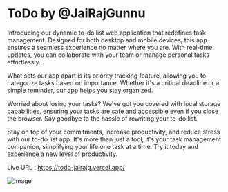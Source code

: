 # ToDo by @JaiRajGunnu

Introducing our dynamic to-do list web application that redefines task management. Designed for both desktop and mobile devices, this app ensures a seamless experience no matter where you are. With real-time updates, you can collaborate with your team or manage personal tasks effortlessly. 

What sets our app apart is its priority tracking feature, allowing you to categorize tasks based on importance. Whether it's a critical deadline or a simple reminder, our app helps you stay organized.

Worried about losing your tasks? We've got you covered with local storage capabilities, ensuring your tasks are safe and accessible even if you close the browser. Say goodbye to the hassle of rewriting your to-do list.

Stay on top of your commitments, increase productivity, and reduce stress with our to-do list app. It's more than just a tool; it's your task management companion, simplifying your life one task at a time. Try it today and experience a new level of productivity.

Live URL : https://todo-jairajg.vercel.app/

![image](https://github.com/JaiRajGunnu/ToDo/assets/78605621/5e43db6f-58df-4c0c-a3d3-66ccc2c34baa)
